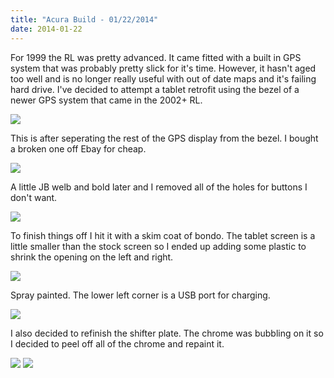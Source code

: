 ```yaml
---
title: "Acura Build - 01/22/2014"
date: 2014-01-22
---
```


For 1999 the RL was pretty advanced. It came fitted with a built in GPS system that was probably pretty slick for it's time. However, it hasn't aged too well and is no longer really useful with out of date maps and it's failing hard drive. I've decided to attempt a tablet retrofit using the bezel of a newer GPS system that came in the 2002+ RL.

<img src="/img/acura/14-01-22/1.jpg" class="image-center">

This is after seperating the rest of the GPS display from the bezel. I bought a broken one off Ebay for cheap.

<img src="/img/acura/14-01-22/2.jpg" class="image-center">

A little JB welb and bold later and I removed all of the holes for buttons I don't want.

<img src="/img/acura/14-01-22/3.jpg" class="image-center">

To finish things off I hit it with a skim coat of bondo. The tablet screen is a little smaller than the stock screen so I ended up adding some plastic to shrink the opening on the left and right.

<img src="/img/acura/14-01-22/4.jpg" class="image-center">

Spray painted. The lower left corner is a USB port for charging.

<img src="/img/acura/14-01-22/5.jpg" class="image-center">

I also decided to refinish the shifter plate. The chrome was bubbling on it so I decided to peel off all of the chrome and repaint it.

<img src="/img/acura/14-01-22/6.jpg" class="image-center">

<img src="/img/acura/14-01-22/7.jpg" class="image-center">
